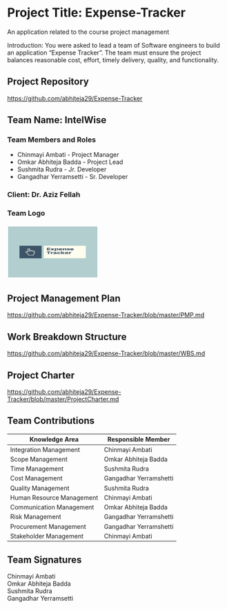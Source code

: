 # Project Title: Expense-Tracker
An application related to the course project management

Introduction: You were asked to lead a team of Software engineers to build an application “Expense Tracker”. The team must ensure the project balances reasonable cost, effort, timely delivery, quality, and functionality. 

## Project Repository
https://github.com/abhiteja29/Expense-Tracker

## Team Name: IntelWise
### Team Members and Roles
- Chinmayi Ambati - Project Manager
- Omkar Abhiteja Badda - Project Lead
- Sushmita Rudra - Jr. Developer
- Gangadhar Yerramsetti - Sr. Developer

### Client: Dr. Aziz Fellah

### Team Logo
![](https://github.com/abhiteja29/Expense-Tracker/blob/master/Images/Logo.PNG?raw=true)

## Project Management Plan
https://github.com/abhiteja29/Expense-Tracker/blob/master/PMP.md

## Work Breakdown Structure
https://github.com/abhiteja29/Expense-Tracker/blob/master/WBS.md

## Project Charter
https://github.com/abhiteja29/Expense-Tracker/blob/master/ProjectCharter.md

## Team Contributions
Knowledge Area | Responsible Member |
-----|------|
Integration Management | Chinmayi Ambati
Scope Management | Omkar Abhiteja Badda
Time Management | Sushmita Rudra
Cost Management |Gangadhar Yerramshetti
Quality Management | Sushmita Rudra
Human Resource Management | Chinmayi Ambati
Communication Management | Omkar Abhiteja Badda
Risk Management | Gangadhar Yerramshetti
Procurement Management | Gangadhar Yerramshetti
Stakeholder Management | Chinmayi Ambati

## Team Signatures
Chinmayi Ambati <br>
Omkar Abhiteja Badda <br>
Sushmita Rudra <br>
Gangadhar Yerramsetti <br>

